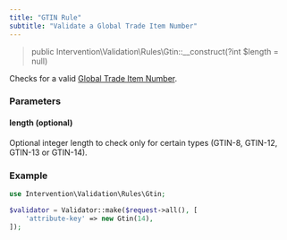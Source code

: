 ```yaml
---
title: "GTIN Rule"
subtitle: "Validate a Global Trade Item Number"
---
```


> public Intervention\Validation\Rules\Gtin::__construct(?int $length = null)

Checks for a valid [Global Trade Item Number](https://en.wikipedia.org/wiki/Global_Trade_Item_Number).

### Parameters

#### length (optional)

Optional integer length to check only for certain types (GTIN-8, GTIN-12, GTIN-13 or GTIN-14).

### Example

```php
use Intervention\Validation\Rules\Gtin;

$validator = Validator::make($request->all(), [
    'attribute-key' => new Gtin(14),
]);
```


